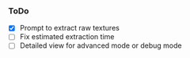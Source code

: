 ### ToDo

- [x] Prompt to extract raw textures
- [ ] Fix estimated extraction time
- [ ] Detailed view for advanced mode or debug mode